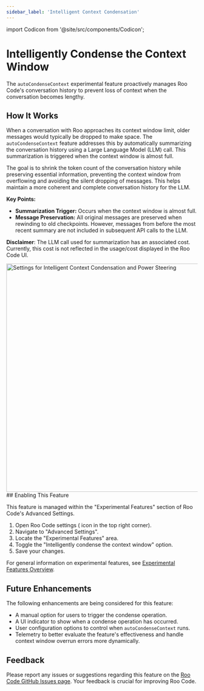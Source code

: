 ```yaml
---
sidebar_label: 'Intelligent Context Condensation'
---
```

import Codicon from '@site/src/components/Codicon';

# Intelligently Condense the Context Window

The `autoCondenseContext` experimental feature proactively manages Roo Code's conversation history to prevent loss of context when the conversation becomes lengthy.

## How It Works

When a conversation with Roo approaches its context window limit, older messages would typically be dropped to make space. The `autoCondenseContext` feature addresses this by automatically summarizing the conversation history using a Large Language Model (LLM) call. This summarization is triggered when the context window is almost full.

The goal is to shrink the token count of the conversation history while preserving essential information, preventing the context window from overflowing and avoiding the silent dropping of messages. This helps maintain a more coherent and complete conversation history for the LLM.

**Key Points:**
*   **Summarization Trigger:** Occurs when the context window is almost full.
*   **Message Preservation:** All original messages are preserved when rewinding to old checkpoints. However, messages from before the most recent summary are not included in subsequent API calls to the LLM.

**Disclaimer**: The LLM call used for summarization has an associated cost. Currently, this cost is not reflected in the usage/cost displayed in the Roo Code UI.

<img src="/img/intelligent-context-condensation/intelligent-context-condensation.png" alt="Settings for Intelligent Context Condensation and Power Steering" width="600" />
## Enabling This Feature

This feature is managed within the "Experimental Features" section of Roo Code's Advanced Settings.

1.  Open Roo Code settings (<Codicon name="gear" /> icon in the top right corner).
2.  Navigate to "Advanced Settings".
3.  Locate the "Experimental Features" area.
4.  Toggle the "Intelligently condense the context window" option.
5.  Save your changes.

For general information on experimental features, see [Experimental Features Overview](/features/experimental/experimental-features).

## Future Enhancements

The following enhancements are being considered for this feature:
*   A manual option for users to trigger the condense operation.
*   A UI indicator to show when a condense operation has occurred.
*   User configuration options to control when `autoCondenseContext` runs.
*   Telemetry to better evaluate the feature's effectiveness and handle context window overrun errors more dynamically.

## Feedback

Please report any issues or suggestions regarding this feature on the [Roo Code GitHub Issues page](https://github.com/RooVetGit/Roo-Code/issues). Your feedback is crucial for improving Roo Code.